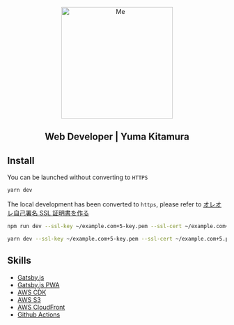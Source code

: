 <p align="center">
  <img src='https://github.com/jiyuujin/me/blob/master/bakeneko.svg?sanitize=true' alt="Me" title="Me" width="256px" height='256px'/>
</p>

<div align="center">
  <h2>Web Developer | Yuma Kitamura</h2>
</div>

## Install

You can be launched without converting to `HTTPS`

```bash
yarn dev
```

The local development has been converted to `https`, please refer to [オレオレ自己署名 SSL 証明書を作る](https://webneko.dev/posts/create-the-self-signed-ssl-certificate)

```bash
npm run dev --ssl-key ~/example.com+5-key.pem --ssl-cert ~/example.com+5.pem

yarn dev --ssl-key ~/example.com+5-key.pem --ssl-cert ~/example.com+5.pem
```

## Skills

- [Gatsby.js](https://www.gatsbyjs.org/)
- [Gatsby.js PWA](https://www.gatsbyjs.org/docs/progressive-web-app/)
- [AWS CDK](https://aws.amazon.com/jp/cdk/)
- [AWS S3](https://aws.amazon.com/jp/s3/)
- [AWS CloudFront](https://aws.amazon.com/jp/cloudfront/)
- [Github Actions](https://docs.github.com/ja/actions/language-and-framework-guides/using-nodejs-with-github-actions)

